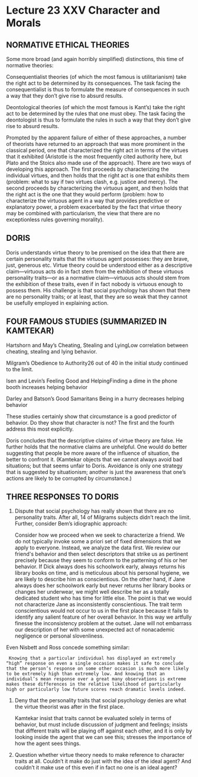 # Lecture 23 XXV Character and Morals 

## NORMATIVE ETHICAL THEORIES 

Some more broad (and again horribly simplified) distinctions, this time of normative theories: 

Consequentialist theories (of which the most famous is utilitarianism) take the right act to be determined by its consequences. The task facing the consequentialist is thus to formulate the measure of consequences in such a way that they don’t give rise to absurd results. 

Deontological theories (of which the most famous is Kant’s) take the right act to be determined by the rules that one must obey. The task facing the deontologist is thus to formulate the rules in such a way that they don’t give rise to absurd results. 

Prompted by the apparent failure of either of these approaches, a number of theorists have returned to an approach that was more prominent in the classical period, one that characterized the right act in terms of the virtues that it exhibited (Aristotle is the most frequently cited authority here, but Plato and the Stoics also made use of the approach). There are two ways of developing this approach. The first proceeds by characterizing the individual virtues, and then holds that the right act is one that exhibits them (problem: what to say if two virtues clash, e.g. justice and mercy). The second proceeds by characterizing the virtuous agent, and then holds that the right act is the one that they would perform (problem: how to characterize the virtuous agent in a way that provides predictive or explanatory power, a problem exacerbated by the fact that virtue theory may be combined with particularism, the view that there are no exceptionless rules governing morality). 

## DORIS 

Doris understands virtue theory to be premised on the idea that there are certain personality traits that the virtuous agent possesses: they are brave, just, generous etc. Virtue theory could be understood either as a descriptive claim—virtuous acts do in fact stem from the exhibition of these virtuous personality traits—or as a normative claim—virtuous acts should stem from the exhibition of these traits, even if in fact nobody is virtuous enough to possess them. His challenge is that social psychology has shown that there are no personality traits; or at least, that they are so weak that they cannot be usefully employed in explaining action. 

## FOUR FAMOUS STUDIES (SUMMARIZED IN KAMTEKAR) 

Hartshorn and May’s Cheating, Stealing and LyingLow correlation between cheating, stealing and lying behavior.

Milgram’s Obedience to Authority26 out of 40 in the initial study continued to the limit.

Isen and Levin’s Feeling Good and HelpingFinding a dime in the phone booth increases helping behavior

Darley and Batson’s Good Samaritans Being in a hurry decreases helping behavior 

These studies certainly show that circumstance is a good predictor of behavior. Do they show that character is not? The first and the fourth address this most explicitly. 

Doris concludes that the descriptive claims of virtue theory are false. He further holds that the normative claims are unhelpful. One would do better suggesting that people be more aware of the influence of situation, the better to confront it. (Kamtekar objects that we cannot always avoid bad situations; but that seems unfair to Doris. Avoidance is only one strategy that is suggested by situationism; another is just the awareness that one’s actions are likely to be corrupted by circumstance.) 

## THREE RESPONSES TO DORIS 

1. Dispute that social psychology has really shown that there are no personality traits. After all, 14 of Milgrams subjects didn’t reach the limit. Further, consider Bem’s idiographic approach: 

    Consider how we proceed when we seek to characterize a friend. We do not typically invoke some a priori set of fixed dimensions that we apply to everyone. Instead, we analyze the data first. We review our friend's behavior and then select descriptors that strike us as pertinent precisely because they seem to conform to the patterning of his or her behavior. If Dick always does his schoolwork early, always returns his library books on time, and is meticulous about his personal hygiene, we are likely to describe him as conscientious. On the other hand, if Jane always does her schoolwork early but never returns her library books or changes her underwear, we might well describe her as a totally dedicated student who has time for little else. The point is that we would not characterize Jane as inconsistently conscientious. The trait term conscientious would not occur to us in the first place because it fails to identify any salient feature of her overall behavior. In this way we artfully finesse the inconsistency problem at the outset. Jane will not embarrass our description of her with some unexpected act of nonacademic negligence or personal slovenliness. 

 Even Nisbett and Ross concede something similar: 

     Knowing that a particular individual has displayed an extremely “high” response on even a single occasion makes it safe to conclude that the person’s response on some other occasion is much more likely to be extremely high than extremely low. And knowing that an individual’s mean response over a great many observations is extreme makes these differences in the relative likelihood of particularly high or particularly low future scores reach dramatic levels indeed. 

1. Deny that the personality traits that social psychology denies are what the virtue theorist was after in the first place. 

    Kamtekar insist that traits cannot be evaluated solely in terms of behavior, but must include discussion of judgment and feelings; insists that different traits will be playing off against each other, and it is only by looking inside the agent that we can see this; stresses the importance of how the agent sees things. 

1. Question whether virtue theory needs to make reference to character traits at all. Couldn’t it make do just with the idea of the ideal agent? And couldn’t it make use of this even if in fact no one is an ideal agent? 


